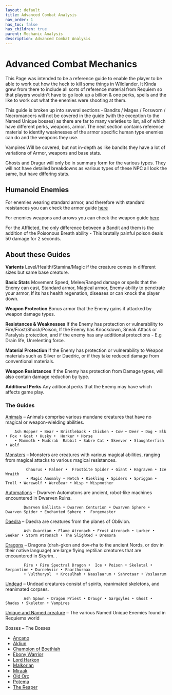 ```yaml
---
layout: default
title: Advanced Combat Analysis
nav_order: 1
has_toc: false
has_children: true
parent: Mechanic Analysis
description: Advanced Combat Analysis
---
```


# Advanced Combat Mechanics

This Page was intended to be a reference guide to enable the player to be able to work out how the heck to kill some things in Wildlander. It Kinda grew from there to include all sorts of reference material from Requiem so that players wouldn't have to go look up a billion & one perks, spells and the like to work out what the enemies were shooting at them. 

This guide is broken up into several sections -  Bandits / Mages / Forsworn / Necromancers will not be covered in the guide (with the exception to the Named Unique bosses) as there are far to many varieties to list, all of which have different perks, weapons, armor. The next section contains reference material to identify weaknesses of the armor specific human type enemies can do and the weapons they use.

Vampires Will be covered, but not in-depth as like bandits they have a lot of variations of Armor, weapons and base stats.

Ghosts and Dragur will only be in summary form for the various types. They will not have detailed breakdowns as various types of these NPC all look the same, but have differing stats. 

## Humanoid Enemies 

For enemies wearing standard armor, and therefore with standard resistances you can check the armor guide [here](https://docs.google.com/spreadsheets/d/1rMVLVouumU45jFfmjmWUVjTYY7_wLnrxwmHMi24R9OU/edit?usp=sharing) 

For enemies weapons and arrows you can check the weapon guide [here](https://docs.google.com/spreadsheets/d/1Xp1LE79R4uHC2yP7KkA2p1sS-l_TkaRAQfdHV4t0aOM/edit#gid=0)

For the Afflicted, the only difference between a Bandit and them is the addition of the Poisonous Breath ability - This brutally painful poison deals 50 damage for 2 seconds.

## About these Guides

**Varients**
Level/Health/Stamina/Magic if the creature comes in different sizes but same base creature. 

**Basic Stats**
Movement Speed, Melee/Ranged damage or spells that the Enemy can cast, Standard armor, Magical armor, Enemy ability to penetrate your armor, If its has health regenation, diseases or can knock the player down.

**Weapon Protection**
Bonus armor that the Enemy gains if attacked by weapon damage types.
 
**Resistances & Weaknesses**
If the Enemy has protection or vulnerability to Fire/Frost/Shock/Poison, If the Enemy has Knockdown, Sneak Attack or Paralysis protection, and if the enemy has any additional protections - E.g Drain life, Unrelenting force.

**Material Protection**
If the Enemy has protection or vulnerability to Weapon materials such as Silver or Daedric, or if they take reduced damage from conventional materials.

**Weapon Resistances**
If the Enemy has protection from Damage types, will also contain damage reduction by type.

**Additional Perks**
Any aditional perks that the Enemy may have which affects game play.

### The Guides 

[Animals](AdvancedCombatMecanics/Animals.html) – Animals comprise various mundane creatures that have no magical or weapon-wielding abilities.

        Ash Hopper • Bear • Bristleback • Chicken • Cow • Deer • Dog • Elk • Fox • Goat • Husky •  Horker • Horse 
        • Mammoth • Mudcrab  Rabbit • Sabre Cat • Skeever • Slaughterfish • Wolf

[Monsters](AdvancedCombatMecanics/Monsters.html) – Monsters are creatures with various magical abilities, ranging from magical attacks to various magical resistances.

             Chaurus • Falmer •  Frostbite Spider • Giant • Hagraven • Ice Wraith 
             • Magic Anomaly • Netch • Riekling • Spiders • Spriggan • Troll • Werewolf • WereBear • Wisp • Wispmother
        
[Automations](AdvancedCombatMecanics/Automations.html) – Dwarven Automatons are ancient, robot-like machines encountered in Dwarven Ruins.

            Dwarven Ballista • Dwarven Centurion • Dwarven Sphere • Dwarven Spider • Enchanted Sphere •  Forgemaster
            
[Daedra](AdvancedCombatMecanics/Daedra.html) – Daedra are creatures from the planes of Oblivion.
              
            Ash Guardian • Flame Atronach • Frost Atronach • Lurker • Seeker • Storm Atronach • The Slighted • Dremora
            
[Dragons](AdvancedCombatMecanics/Dragons.html) – Dragons (drah-gkon and dov-rha to the ancient Nords, or dov in their native language) are large flying reptilian creatures that are encountered in Skyrim. .
              
            Fire • Fire Spectral Dragon •  Ice • Poison • Skeletal • Serpantine • Durnehviir • Paarthurnax 
            • Vulthuryol  • Krosulhah • Naaslaarum • Sahrotaar • Voslaarum         
            
[Undead](AdvancedCombatMecanics/Undead.html) – Undead creatures consist of spirits, reanimated skeletons, and reanimated corpses. 
              
            Ash Spawn • Dragon Priest • Draugr • Gargoyles • Ghost • Shades • Skeleton • Vampires       
            
[Unique and Named creature](AdvancedCombatMecanics/UniqueCreatures.html) – The various Named Unique Enemies found in Requiems world
  
Bosses – The Bosses
* [Ancano](AdvancedCombatMecanics/Ancano.html)  
* [Aldiun](AdvancedCombatMecanics/Aldiun.html) 
* [Champion of Boethiah](AdvancedCombatMecanics/Champion-of-Boethiah.html) 
* [Ebony Warrior](AdvancedCombatMecanics/Ebony-Warrior.html)
* [Lord Harkon](AdvancedCombatMecanics/Lord-Harkon.html) 
* [Malkorian](AdvancedCombatMecanics/Malkoran.html)
* [Miraak](AdvancedCombatMecanics/Miraak.html)
* [Old Orc](AdvancedCombatMecanics/Old-Orc.html)
* [Potema](AdvancedCombatMecanics/Potema.html) 
* [The Reaper](AdvancedCombatMecanics/The-Reaper.html)

